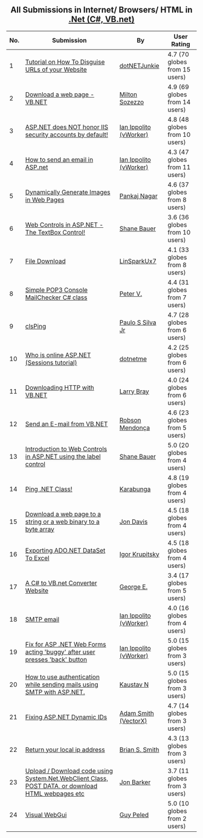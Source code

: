 ﻿<div align="center">

## All Submissions in Internet/ Browsers/ HTML in [\.Net \(C\#, VB\.net\)](../ByWorld/net-c-vb-net.md)

</div>

No.  | Submission | By   | User Rating
---- | ---------- | ---- | -----------
1 | [Tutorial on How To Disguise URLs of your Website<br />](https://github.com/Planet-Source-Code/dotnetjunkie-tutorial-on-how-to-disguise-urls-of-your-website__10-1202) | [dotNETJunkie](../ByAuthor/dotnetjunkie.md) | 4.7 (70 globes from 15 users)
2 | [Download a web page \- VB\.NET<br />](https://github.com/Planet-Source-Code/milton-sozezzo-download-a-web-page-vb-net__10-213) | [Milton Sozezzo](../ByAuthor/milton-sozezzo.md) | 4.9 (69 globes from 14 users)
3 | [ASP\.NET does NOT honor IIS security accounts by default\!<br />](https://github.com/Planet-Source-Code/ian-ippolito-vworker-asp-net-does-not-honor-iis-security-accounts-by-default__10-193) | [Ian Ippolito \(vWorker\)](../ByAuthor/ian-ippolito-vworker.md) | 4.8 (48 globes from 10 users)
4 | [How to send an email in ASP\.net<br />](https://github.com/Planet-Source-Code/ian-ippolito-vworker-how-to-send-an-email-in-asp-net__10-161) | [Ian Ippolito \(vWorker\)](../ByAuthor/ian-ippolito-vworker.md) | 4.3 (47 globes from 11 users)
5 | [Dynamically Generate Images in Web Pages<br />](https://github.com/Planet-Source-Code/pankaj-nagar-dynamically-generate-images-in-web-pages__10-78) | [Pankaj Nagar](../ByAuthor/pankaj-nagar.md) | 4.6 (37 globes from 8 users)
6 | [Web Controls in ASP\.NET \- The TextBox Control\!<br />](https://github.com/Planet-Source-Code/shane-bauer-web-controls-in-asp-net-the-textbox-control__10-304) | [Shane Bauer](../ByAuthor/shane-bauer.md) | 3.6 (36 globes from 10 users)
7 | [File Download<br />](https://github.com/Planet-Source-Code/linsparkux7-file-download__10-1473) | [LinSparkUx7](../ByAuthor/linsparkux7.md) | 4.1 (33 globes from 8 users)
8 | [Simple POP3 Console MailChecker C\# class<br />](https://github.com/Planet-Source-Code/peter-v-simple-pop3-console-mailchecker-c-class__10-115) | [Peter V\.](../ByAuthor/peter-v.md) | 4.4 (31 globes from 7 users)
9 | [clsPing<br />](https://github.com/Planet-Source-Code/paulo-s-silva-jr-clsping__10-531) | [Paulo S Silva Jr](../ByAuthor/paulo-s-silva-jr.md) | 4.7 (28 globes from 6 users)
10 | [Who is online ASP\.NET \(Sessions tutorial\)<br />](https://github.com/Planet-Source-Code/dotnetme-who-is-online-asp-net-sessions-tutorial__10-428) | [dotnetme](../ByAuthor/dotnetme.md) | 4.2 (25 globes from 6 users)
11 | [Downloading HTTP with VB\.NET<br />](https://github.com/Planet-Source-Code/larry-bray-downloading-http-with-vb-net__10-2861) | [Larry Bray](../ByAuthor/larry-bray.md) | 4.0 (24 globes from 6 users)
12 | [Send an E\-mail from VB\.NET<br />](https://github.com/Planet-Source-Code/robson-mendon-a-send-an-e-mail-from-vb-net__10-368) | [Robson Mendonça](../ByAuthor/robson-mendon-a.md) | 4.6 (23 globes from 5 users)
13 | [Introduction  to Web Controls in ASP\.NET using the label control<br />](https://github.com/Planet-Source-Code/shane-bauer-introduction-to-web-controls-in-asp-net-using-the-label-control__10-134) | [Shane Bauer](../ByAuthor/shane-bauer.md) | 5.0 (20 globes from 4 users)
14 | [Ping \.NET Class\!<br />](https://github.com/Planet-Source-Code/karabunga-ping-net-class__10-335) | [Karabunga](../ByAuthor/karabunga.md) | 4.8 (19 globes from 4 users)
15 | [Download a web page to a string or a web binary to a byte array<br />](https://github.com/Planet-Source-Code/jon-davis-download-a-web-page-to-a-string-or-a-web-binary-to-a-byte-array__10-295) | [Jon Davis](../ByAuthor/jon-davis.md) | 4.5 (18 globes from 4 users)
16 | [Exporting ADO\.NET DataSet To Excel<br />](https://github.com/Planet-Source-Code/igor-krupitsky-exporting-ado-net-dataset-to-excel__10-5712) | [Igor Krupitsky](../ByAuthor/igor-krupitsky.md) | 4.5 (18 globes from 4 users)
17 | [A C\# to VB\.net Converter Website<br />](https://github.com/Planet-Source-Code/george-e-a-c-to-vb-net-converter-website__10-3934) | [George E\.](../ByAuthor/george-e.md) | 3.4 (17 globes from 5 users)
18 | [SMTP email<br />](https://github.com/Planet-Source-Code/ian-ippolito-vworker-smtp-email__10-1377) | [Ian Ippolito \(vWorker\)](../ByAuthor/ian-ippolito-vworker.md) | 4.0 (16 globes from 4 users)
19 | [Fix for ASP \.NET Web Forms acting 'buggy' after user presses 'back' button<br />](https://github.com/Planet-Source-Code/ian-ippolito-vworker-fix-for-asp-net-web-forms-acting-buggy-after-user-presses-back-button__10-160) | [Ian Ippolito \(vWorker\)](../ByAuthor/ian-ippolito-vworker.md) | 5.0 (15 globes from 3 users)
20 | [How to use authentication while sending mails using SMTP with ASP\.NET\.<br />](https://github.com/Planet-Source-Code/kaustav-n-how-to-use-authentication-while-sending-mails-using-smtp-with-asp-net__10-1725) | [Kaustav N](../ByAuthor/kaustav-n.md) | 5.0 (15 globes from 3 users)
21 | [Fixing ASP\.NET Dynamic IDs<br />](https://github.com/Planet-Source-Code/adam-smith-vectorx-fixing-asp-net-dynamic-ids__10-5510) | [Adam Smith \(VectorX\)](../ByAuthor/adam-smith-vectorx.md) | 4.7 (14 globes from 3 users)
22 | [Return your local ip address<br />](https://github.com/Planet-Source-Code/brian-s-smith-return-your-local-ip-address__10-838) | [Brian S\. Smith](../ByAuthor/brian-s-smith.md) | 4.3 (13 globes from 3 users)
23 | [Upload / Download code using System\.Net\.WebClient Class, POST DATA, or download HTML webpages etc<br />](https://github.com/Planet-Source-Code/jon-barker-upload-download-code-using-system-net-webclient-class-post-data-or-download-htm__10-794) | [Jon Barker](../ByAuthor/jon-barker.md) | 3.7 (11 globes from 3 users)
24 | [Visual WebGui<br />](https://github.com/Planet-Source-Code/guy-peled-visual-webgui__10-4712) | [Guy Peled](../ByAuthor/guy-peled.md) | 5.0 (10 globes from 2 users)
